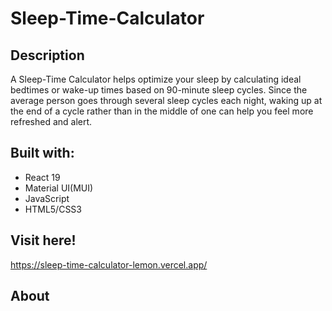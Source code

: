 # Sleep-Time-Calculator
## Description
A Sleep-Time Calculator helps optimize your sleep by calculating ideal bedtimes or wake-up times based on 90-minute sleep cycles. Since the average person goes through several sleep cycles each night, waking up at the end of a cycle rather than in the middle of one can help you feel more refreshed and alert.

## Built with:
* React 19
* Material UI(MUI)
* JavaScript
* HTML5/CSS3

## Visit here!
https://sleep-time-calculator-lemon.vercel.app/

## About
